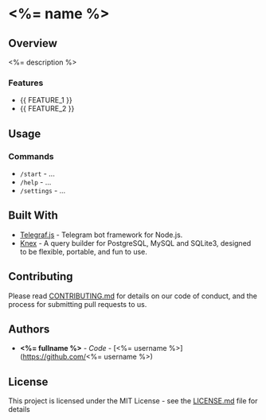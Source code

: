 # <%= name %>

## Overview

<%= description %>

### Features

- {{ FEATURE_1 }}
- {{ FEATURE_2 }}

## Usage

### Commands

- `/start` - ...
- `/help` - ...
- `/settings` - ...

## Built With

- [Telegraf.js](https://github.com/telegraf/telegraf) - Telegram bot framework for Node.js.
- [Knex](https://github.com/tgriesser/knex) - A query builder for PostgreSQL, MySQL and SQLite3, designed to be flexible, portable, and fun to use.

## Contributing

Please read [CONTRIBUTING.md](https://gist.github.com/PurpleBooth/b24679402957c63ec426) for details on our code of conduct, and the process for submitting pull requests to us.

## Authors

- **<%= fullname %>** - _Code_ - [<%= username %>](https://github.com/<%= username %>)

## License

This project is licensed under the MIT License - see the [LICENSE.md](LICENSE.md) file for details
